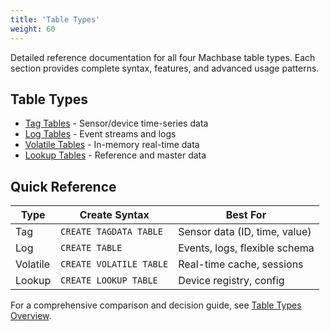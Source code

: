```yaml
---
title: 'Table Types'
weight: 60
---
```


Detailed reference documentation for all four Machbase table types. Each section provides complete syntax, features, and advanced usage patterns.

## Table Types

- [Tag Tables](./tag-tables/) - Sensor/device time-series data
- [Log Tables](./log-tables/) - Event streams and logs
- [Volatile Tables](./volatile-tables/) - In-memory real-time data
- [Lookup Tables](./lookup-tables/) - Reference and master data

## Quick Reference

| Type | Create Syntax | Best For |
|------|--------------|----------|
| Tag | `CREATE TAGDATA TABLE` | Sensor data (ID, time, value) |
| Log | `CREATE TABLE` | Events, logs, flexible schema |
| Volatile | `CREATE VOLATILE TABLE` | Real-time cache, sessions |
| Lookup | `CREATE LOOKUP TABLE` | Device registry, config |

For a comprehensive comparison and decision guide, see [Table Types Overview](../core-concepts/table-types-overview/).
